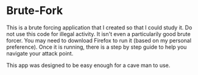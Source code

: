 # Brute-Fork
This is a brute forcing application that I created so that I could study it.
Do not use this code for illegal activity.
It isn't even a particularily good brute forcer.
You may need to download Firefox to run it (based on my personal preference).
Once it is running, there is a step by step guide to help you navigate your attack point.

This app was designed to be easy enough for a cave man to use.